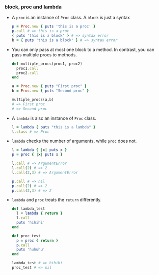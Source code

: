 ### block, proc and lambda

* A `proc` is an instance of `Proc` class. A `block` is just a syntax

    ```ruby
    p = Proc.new { puts 'this is a proc' }
    p.call # => this is a proc
    { puts 'this is a block' } # => syntax error
    b = { puts 'this is a block' } # => syntax error
    ```

* You can only pass at most one block to a method. In contrast, you can pass multiple procs to methods.

    ```ruby
    def multiple_procs(proc1, proc2)
      proc1.call
      proc2.call
    end

    a = Proc.new { puts "First proc" }
    b = Proc.new { puts "Second proc" }

    multiple_procs(a,b)
    # => First proc
    # => Second proc
    ```

* A `lambda` is also an instance of `Proc` class.

    ```ruby
    l = lambda { puts "this is a lambda" }
    l.class # => Proc
    ```

* `lambda` checks the number of arguments, while `proc` does not.

    ```ruby
    l = lambda { |x| puts x }
    p = proc { |x| puts x }

    l.call # => ArgumentError
    l.call(2) # => 2
    l.call(2,3) # => ArgumentError

    p.call # => nil
    p.call(2) # => 2
    p.call(2,3) # => 2
    ```

* `lambda` and `proc` treats the `return` differently.

    ```ruby
    def lambda_test
      l = lambda { return }
      l.call
      puts 'hihihi'
    end

    def proc_test
      p = proc { return }
      p.call
      puts 'huhuhu'
    end

    lambda_test # => hihihi
    proc_test # => nil
    ```

